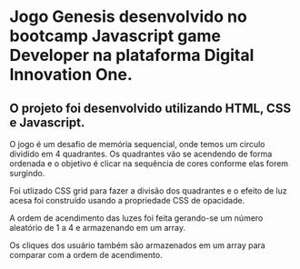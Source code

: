 # Jogo Genesis desenvolvido no bootcamp Javascript game Developer na plataforma Digital Innovation One.

## O projeto foi desenvolvido utilizando HTML, CSS e Javascript.

O jogo é um desafio de memória sequencial, onde temos um circulo dividido em 4 quadrantes. 
Os quadrantes vão se acendendo de forma ordenada e o objetivo é clicar na sequência de cores conforme elas forem surgindo.

Foi utlizado CSS grid para fazer a divisão dos quadrantes e o efeito de luz acesa foi construído usando a propriedade CSS de opacidade.

A ordem de acendimento das luzes foi feita gerando-se um número aleatório de 1 a 4 e armazenando em um array.

Os cliques dos usuário também são armazenados em um array para comparar com a ordem de acendimento.

